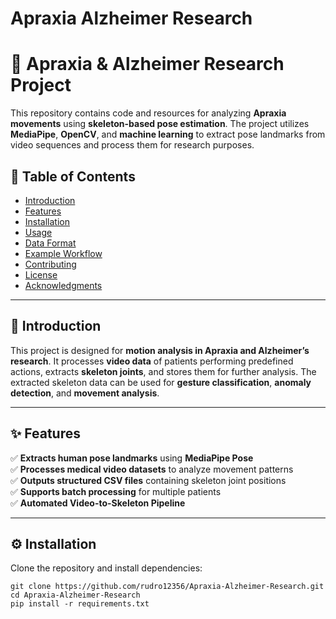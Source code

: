 # Apraxia Alzheimer Research

# 🧠 Apraxia & Alzheimer Research Project

This repository contains code and resources for analyzing **Apraxia movements** using **skeleton-based pose estimation**. The project utilizes **MediaPipe**, **OpenCV**, and **machine learning** to extract pose landmarks from video sequences and process them for research purposes.

## 📖 Table of Contents
- [Introduction](#introduction)
- [Features](#features)
- [Installation](#installation)
- [Usage](#usage)
- [Data Format](#data-format)
- [Example Workflow](#example-workflow)
- [Contributing](#contributing)
- [License](#license)
- [Acknowledgments](#acknowledgments)

---

## 📝 Introduction
This project is designed for **motion analysis in Apraxia and Alzheimer’s research**. It processes **video data** of patients performing predefined actions, extracts **skeleton joints**, and stores them for further analysis. The extracted skeleton data can be used for **gesture classification**, **anomaly detection**, and **movement analysis**.

---

## ✨ Features
✅ **Extracts human pose landmarks** using **MediaPipe Pose**  
✅ **Processes medical video datasets** to analyze movement patterns  
✅ **Outputs structured CSV files** containing skeleton joint positions  
✅ **Supports batch processing** for multiple patients  
✅ **Automated Video-to-Skeleton Pipeline**  

---

## ⚙️ Installation

Clone the repository and install dependencies:

```
git clone https://github.com/rudro12356/Apraxia-Alzheimer-Research.git
cd Apraxia-Alzheimer-Research
pip install -r requirements.txt
```
